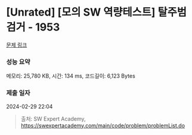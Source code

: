 # [Unrated] [모의 SW 역량테스트] 탈주범 검거 - 1953 

[문제 링크](https://swexpertacademy.com/main/code/problem/problemDetail.do?contestProbId=AV5PpLlKAQ4DFAUq) 

### 성능 요약

메모리: 25,780 KB, 시간: 134 ms, 코드길이: 6,123 Bytes

### 제출 일자

2024-02-29 22:04



> 출처: SW Expert Academy, https://swexpertacademy.com/main/code/problem/problemList.do